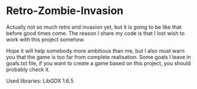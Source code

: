 # Retro-Zombie-Invasion
Actually not so much retro and invasion yet, but it is going to be like that before good times come.
The reason I share my code is that I lost wish to work with this project somehow.

Hope it will help somebody more ambitious than me, but I also must warn you that the game is too far from complete realisation.
Some goals I leave in goals.txt file, if you want to create a game based on this project, you should probably check it.

Used libraries: LibGDX 1.6.5
